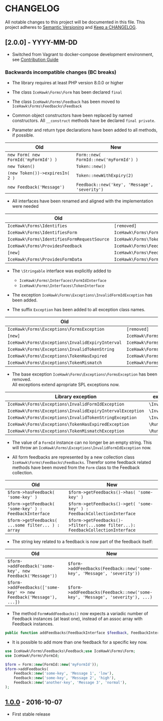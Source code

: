 # CHANGELOG

All notable changes to this project will be documented in this file. This project adheres
to [Semantic Versioning](http://semver.org/) and [Keep a CHANGELOG](http://keepachangelog.com).

## [2.0.0] - YYYY-MM-DD

* Switched from Vagrant to docker-compose development environment, see [Contribution Guide](./.github/CONTRIBUTING.md)

### Backwards incompatible changes (BC breaks)

* The library requires at least PHP version 8.0.0 or higher

* The class `IceHawk\Forms\Form` has been declared `final`

* The class `IceHawk\Forms\Feedback` has been moved to `IceHawk\Forms\Feedbacks\Feedback`

* Common object constructors have been replaced by named constructors. All `__construct` methods have be
  declared `final private`.

* Parameter and return type declarations have been added to all methods, if possible.

| Old                                   | New                                            |
|---------------------------------------|------------------------------------------------|
| `new Form( new FormId('myFormId') )`  | `Form::new( FormId::new('myFormId') )`         |
| `new Token()`                         | `Token::new()`                                 |
| `(new Token())->expiresIn( 2 )`       | `Token::newWithExpiry(2)`                      |
| `new Feedback('Message')`             | `Feedback::new('key', 'Message', 'severity')`  |

* All interfaces have been renamed and aligned with the implementation were needed

| Old                                         | New                                         |
|---------------------------------------------|---------------------------------------------|
| `IceHawk\Forms\Identifies`                  | `[removed]`                                 |
| `IceHawk\Forms\IdentifiesForm`              | `IceHawk\Forms\FormIdInteface`              |
| `IceHawk\Forms\IdentifiesFormRequestSource` | `IceHawk\Forms\TokenInterface`              |
| `IceHawk\Forms\ProvidesFeedback`            | `IceHawk\Forms\FeedbackInterface`           |
| `[new]`                                     | `IceHawk\Forms\FeedbackCollectionInterface` |
| `IceHawk\Forms\ProvidesFormData`            | `IceHawk\Forms\FormInterface`               |

* The `\Stringable` interface was explicitly added to
    * `IceHawk\Forms\Interfaces\FormIdInterface`
    * `IceHawk\Forms\Interfaces\TokenInterface`

* The exception `IceHawk\Forms\Exceptions\InvalidFormIdException` has been added.

* The suffix `Exception` has been added to all exception class names.

| Old                                              | New                                                       |
|--------------------------------------------------|-----------------------------------------------------------|
| `IceHawk\Forms\Exceptions\FormsException`        | `[removed]`                                               |
| `[new]`                                          | `IceHawk\Forms\Exceptions\InvalidFormIdException`         |
| `IceHawk\Forms\Exceptions\InvalidExpiryInterval` | `IceHawk\Forms\Exceptions\InvalidExpiryIntervalException` |
| `IceHawk\Forms\Exceptions\InvalidTokenString`    | `IceHawk\Forms\Exceptions\InvalidTokenStringException`    |
| `IceHawk\Forms\Exceptions\TokenHasExpired`       | `IceHawk\Forms\Exceptions\TokenHasExpiredException`       |
| `IceHawk\Forms\Exceptions\TokenMismatch`         | `IceHawk\Forms\Exceptions\TokenMismatchException`         |

* The base exception `IceHawk\Forms\Exceptions\FormsException` has been removed.  
  All exceptions extend apropriate SPL exceptions now.

| Library exception                                         | extends SPL exception       |
|-----------------------------------------------------------|-----------------------------|
| `IceHawk\Forms\Exceptions\InvalidFormIdException`         | `\InvalidArgumentException` |
| `IceHawk\Forms\Exceptions\InvalidExpiryIntervalException` | `\InvalidArgumentException` |
| `IceHawk\Forms\Exceptions\InvalidTokenStringException`    | `\InvalidArgumentException` |
| `IceHawk\Forms\Exceptions\TokenHasExpiredException`       | `\RuntimeException`         |
| `IceHawk\Forms\Exceptions\TokenMismatchException`         | `\RuntimeException`         |

* The value of a `FormId` instance can no longer be an empty string. This will throw
  an `IceHawk\Forms\Exceptions\InvalidFormIdException` now.

* All form feedbacks are represented by a new collection class `IceHawk\Forms\Feedbacks\Feedbacks`. Therefor some
  feedback related methods have been moved from the `Form` class to the Feedback collection.

| Old                                                    | New                                                                              |
|--------------------------------------------------------|----------------------------------------------------------------------------------|
| `$form->hasFeedback( 'some-key' )`                     | `$form->getFeedbacks()->has( 'some-key' )`                                       |
| `$form->getFeedback( 'some-key' ) : FeedbackInterface` | `$form->getFeedbacks()->get( 'some-key' ) : FeedbackCollectionInterface`         |
| `$form->getFeedbacks( ...some filter... ) : array`     | `$form->getFeedbacks()->filter(...some filter...): FeedbackCollectionInterface`  |

* The string key related to a feedback is now part of the feedback itself:

| Old                                                                 | New                                                                               |
|---------------------------------------------------------------------|-----------------------------------------------------------------------------------|
| `$form->addFeedback('some-key', new Feedback('Message'))`           | `$form->addFeedbacks(Feedback::new('some-key', 'Message', 'severity'))`           |
| `$form->addFeedbacks(['some-key' => new Feedback('Message'), ...])` | `$form->addFeedbacks(Feedback::new('some-key', 'Message', 'severity'), ...)`      |

* The method `Form#addFeedbacks()` now expects a variadic number of Feedback instances (at least one), instead of an
  assoc array with Feedback instances.

```php
public function addFeedbacks(FeedbackInterface $feedback, FeedbackInterface ...$feedbacks) : void
```

* It is possible to add more than one feedback for a specific key now.

```php
use IceHawk\Forms\Feedbacks\Feedback;use IceHawk\Forms\Form;
use IceHawk\Forms\FormId;

$form = Form::new(FormId::new('myFormId'));
$form->addFeedbacks(
    Feedback::new('some-key', 'Message 1', 'low'),
    Feedback::new('some-key', 'Message 2', 'high'),
    Feedback::new('another-key', 'Message 3', 'normal'),
);
```

## [1.0.0] - 2016-10-07

[1.0.0]: https://github.com/icehawk/forms/tree/v1.0.0

- First stable release

